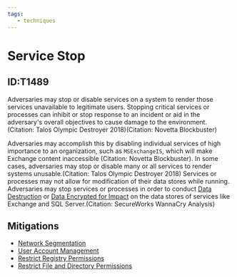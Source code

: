 ```yaml
---
tags:
   - techniques
---
```

# Service Stop
## ID:T1489
Adversaries may stop or disable services on a system to render those services unavailable to legitimate users. Stopping critical services or processes can inhibit or stop response to an incident or aid in the adversary's overall objectives to cause damage to the environment.(Citation: Talos Olympic Destroyer 2018)(Citation: Novetta Blockbuster) 

Adversaries may accomplish this by disabling individual services of high importance to an organization, such as <code>MSExchangeIS</code>, which will make Exchange content inaccessible (Citation: Novetta Blockbuster). In some cases, adversaries may stop or disable many or all services to render systems unusable.(Citation: Talos Olympic Destroyer 2018) Services or processes may not allow for modification of their data stores while running. Adversaries may stop services or processes in order to conduct [Data Destruction](/mitre/techniques/T1485) or [Data Encrypted for Impact](/mitre/techniques/T1486) on the data stores of services like Exchange and SQL Server.(Citation: SecureWorks WannaCry Analysis)
## Mitigations
* [Network Segmentation](mitigations/M1030)
* [User Account Management](mitigations/M1018)
* [Restrict Registry Permissions](mitigations/M1024)
* [Restrict File and Directory Permissions](mitigations/M1022)

